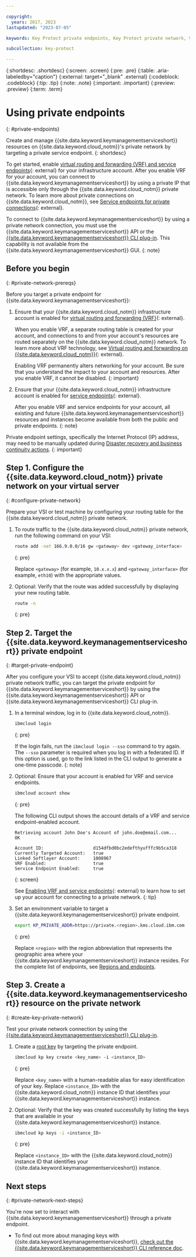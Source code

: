 ```yaml
---

copyright:
  years: 2017, 2023
lastupdated: "2023-07-05"

keywords: Key Protect private endpoints, Key Protect private network, VRF, service endpoints

subcollection: key-protect

---
```


{:shortdesc: .shortdesc}
{:screen: .screen}
{:pre: .pre}
{:table: .aria-labeledby="caption"}
{:external: target="_blank" .external}
{:codeblock: .codeblock}
{:tip: .tip}
{:note: .note}
{:important: .important}
{:preview: .preview}
{:term: .term}

# Using private endpoints
{: #private-endpoints}

Create and manage {{site.data.keyword.keymanagementserviceshort}} resources on
{{site.data.keyword.cloud_notm}}'s private network by targeting a private
service endpoint.
{: shortdesc}

To get started, enable
[virtual routing and forwarding (VRF) and service endpoints](/docs/account?topic=account-vrf-service-endpoint){: external}
for your infrastructure account. After you enable VRF for your account, you can
connect to {{site.data.keyword.keymanagementserviceshort}} by using a private IP
that is accessible only through the {{site.data.keyword.cloud_notm}} private
network. To learn more about private connections on
{{site.data.keyword.cloud_notm}}, see
[Service endpoints for private connections](/docs/account?topic=account-service-endpoints-overview){: external}.

To connect to {{site.data.keyword.keymanagementserviceshort}} by using a private
network connection, you must use the
{{site.data.keyword.keymanagementserviceshort}} API or the
[{{site.data.keyword.keymanagementserviceshort}} CLI plug-in](/docs/key-protect?topic=key-protect-key-protect-cli-reference).
This capability is not available from the
{{site.data.keyword.keymanagementserviceshort}} GUI.
{: note}

## Before you begin
{: #private-network-prereqs}

Before you target a private endpoint for
{{site.data.keyword.keymanagementserviceshort}}:

1. Ensure that your {{site.data.keyword.cloud_notm}} infrastructure account is
    enabled for
    [virtual routing and forwarding (VRF)](/docs/account?topic=account-vrf-service-endpoint#vrf){: external}.

    When you enable VRF, a separate routing table is created for your account,
    and connections to and from your account's resources are routed separately
    on the {{site.data.keyword.cloud_notm}} network. To learn more about VRF
    technology, see
    [Virtual routing and forwarding on {{site.data.keyword.cloud_notm}}](/docs/dl?topic=dl-overview-of-virtual-routing-and-forwarding-vrf-on-ibm-cloud){: external}.

    Enabling VRF permanently alters networking for your account. Be sure that
    you understand the impact to your account and resources. After you enable
    VRF, it cannot be disabled.
    {: important}

2. Ensure that your {{site.data.keyword.cloud_notm}} infrastructure account is
    enabled for
    [service endpoints](/docs/account?topic=account-vrf-service-endpoint#service-endpoint){: external}.

    After you enable VRF and service endpoints for your account, all existing
    and future {{site.data.keyword.keymanagementserviceshort}} resources and
    instances become available from both the public and private
    endpoints.
    {: note}

Private endpoint settings, specifically the Internet Protocol (IP) address, may need to be manually updated during [Disaster recovery and business continuity actions](/docs/key-protect?topic=key-protect-shared-responsibilities#disaster-recovery). 
{: important}

## Step 1. Configure the {{site.data.keyword.cloud_notm}} private network on your virtual server
{: #configure-private-network}

Prepare your VSI or test machine by configuring your routing table for the
{{site.data.keyword.cloud_notm}} private network.

1. To route traffic to the {{site.data.keyword.cloud_notm}} private network,
    run the following command on your VSI:

    ```sh
    route add -net 166.9.0.0/16 gw <gateway> dev <gateway_interface>
    ```
    {: pre}

    Replace `<gateway>` (for example, `10.x.x.x`) and `<gateway_interface>`
    (for example, `eth10`) with the appropriate values.

2. Optional: Verify that the route was added successfully by displaying your new
    routing table.

    ```sh
    route -n
    ```
    {: pre}

## Step 2. Target the {{site.data.keyword.keymanagementserviceshort}} private endpoint
{: #target-private-endpoint}

After you configure your VSI to accept {{site.data.keyword.cloud_notm}} private
network traffic, you can target the private endpoint for
{{site.data.keyword.keymanagementserviceshort}} by using the
{{site.data.keyword.keymanagementserviceshort}} API or
{{site.data.keyword.keymanagementserviceshort}} CLI plug-in.

1. In a terminal window, log in to {{site.data.keyword.cloud_notm}}.

    ```sh
    ibmcloud login
    ```
    {: pre}

    If the login fails, run the `ibmcloud login --sso` command to try again. The
    `--sso` parameter is required when you log in with a federated ID. If this
    option is used, go to the link listed in the CLI output to generate a
    one-time passcode.
    {: note}

2. Optional: Ensure that your account is enabled for VRF and service endpoints.

    ```sh
    ibmcloud account show
    ```
    {: pre}

    The following CLI output shows the account details of a VRF and service
    endpoint-enabled account.

    ```plaintext
    Retrieving account John Doe's Account of john.doe@email.com...
    OK

    Account ID:                   d154dfbd0bc2edefthyufffc9b5ca318
    Currently Targeted Account:   true
    Linked Softlayer Account:     1008967
    VRF Enabled:                  true
    Service Endpoint Enabled:     true
    ```
    {: screen}

    See
    [Enabling VRF and service endpoints](/docs/account?topic=account-vrf-service-endpoint){: external}
    to learn how to set up your account for connecting to a private network.
    {: tip}

3. Set an environment variable to target a
    {{site.data.keyword.keymanagementserviceshort}} private endpoint.

    ```sh
    export KP_PRIVATE_ADDR=https://private.<region>.kms.cloud.ibm.com
    ```
    {: pre}

    Replace `<region>` with the region abbreviation that represents the
    geographic area where your {{site.data.keyword.keymanagementserviceshort}}
    instance resides. For the complete list of endpoints, see
    [Regions and endpoints](/docs/key-protect?topic=key-protect-regions#connectivity-options).

## Step 3. Create a {{site.data.keyword.keymanagementserviceshort}} resource on the private network
{: #create-key-private-network}

Test your private network connection by using the
[{{site.data.keyword.keymanagementserviceshort}} CLI plug-in](/docs/key-protect?topic=key-protect-set-up-cli).

1. Create a [root key](/docs/key-protect?topic=key-protect-create-root-keys) by
    targeting the private endpoint.

    ```sh
    ibmcloud kp key create <key_name> -i <instance_ID>
    ```
    {: pre}

    Replace `<key_name>` with a human-readable alias for easy identification of
    your key. Replace `<instance_ID>` with the {{site.data.keyword.cloud_notm}}
    instance ID that identifies your
    {{site.data.keyword.keymanagementserviceshort}} instance.

2. Optional: Verify that the key was created successfully by listing the keys
    that are available in your {{site.data.keyword.keymanagementserviceshort}}
    instance.

    ```sh
    ibmcloud kp keys -i <instance_ID>
    ```
    {: pre}

    Replace `<instance_ID>` with the {{site.data.keyword.cloud_notm}} instance
    ID that identifies your {{site.data.keyword.keymanagementserviceshort}}
    instance.

## Next steps
{: #private-network-next-steps}

You're now set to interact with {{site.data.keyword.keymanagementserviceshort}}
through a private endpoint.

- To find out more about managing keys with
    {{site.data.keyword.keymanagementserviceshort}},
    [check out the {{site.data.keyword.keymanagementserviceshort}} CLI reference doc](/docs/key-protect?topic=key-protect-key-protect-cli-reference).


